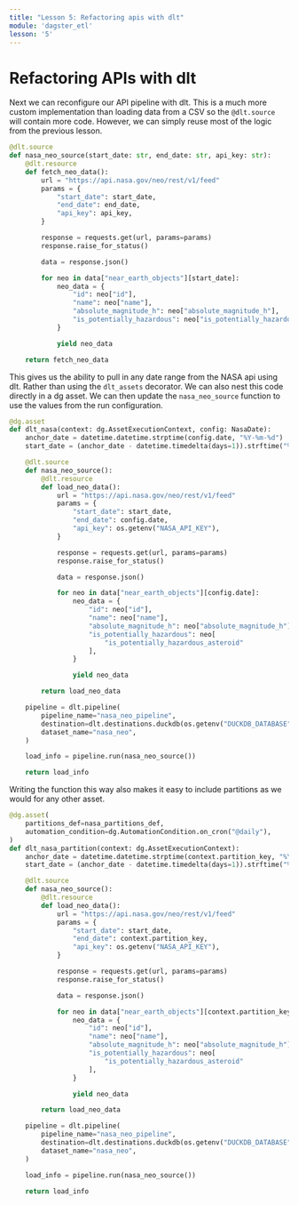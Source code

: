 ```yaml
---
title: "Lesson 5: Refactoring apis with dlt"
module: 'dagster_etl'
lesson: '5'
---
```


# Refactoring APIs with dlt

Next we can reconfigure our API pipeline with dlt. This is a much more custom implementation than loading data from a CSV so the `@dlt.source` will contain more code. However, we can simply reuse most of the logic from the previous lesson.

```python
@dlt.source
def nasa_neo_source(start_date: str, end_date: str, api_key: str):
    @dlt.resource
    def fetch_neo_data():
        url = "https://api.nasa.gov/neo/rest/v1/feed"
        params = {
            "start_date": start_date,
            "end_date": end_date,
            "api_key": api_key,
        }

        response = requests.get(url, params=params)
        response.raise_for_status()

        data = response.json()

        for neo in data["near_earth_objects"][start_date]:
            neo_data = {
                "id": neo["id"],
                "name": neo["name"],
                "absolute_magnitude_h": neo["absolute_magnitude_h"],
                "is_potentially_hazardous": neo["is_potentially_hazardous_asteroid"],
            }

            yield neo_data

    return fetch_neo_data
```

This gives us the ability to pull in any date range from the NASA api using dlt. Rather than using the `dlt_assets` decorator. We can also nest this code directly in a dg asset. We can then update the `nasa_neo_source` function to use the values from the run configuration.

```python
@dg.asset
def dlt_nasa(context: dg.AssetExecutionContext, config: NasaDate):
    anchor_date = datetime.datetime.strptime(config.date, "%Y-%m-%d")
    start_date = (anchor_date - datetime.timedelta(days=1)).strftime("%Y-%m-%d")

    @dlt.source
    def nasa_neo_source():
        @dlt.resource
        def load_neo_data():
            url = "https://api.nasa.gov/neo/rest/v1/feed"
            params = {
                "start_date": start_date,
                "end_date": config.date,
                "api_key": os.getenv("NASA_API_KEY"),
            }

            response = requests.get(url, params=params)
            response.raise_for_status()

            data = response.json()

            for neo in data["near_earth_objects"][config.date]:
                neo_data = {
                    "id": neo["id"],
                    "name": neo["name"],
                    "absolute_magnitude_h": neo["absolute_magnitude_h"],
                    "is_potentially_hazardous": neo[
                        "is_potentially_hazardous_asteroid"
                    ],
                }

                yield neo_data

        return load_neo_data

    pipeline = dlt.pipeline(
        pipeline_name="nasa_neo_pipeline",
        destination=dlt.destinations.duckdb(os.getenv("DUCKDB_DATABASE")),
        dataset_name="nasa_neo",
    )

    load_info = pipeline.run(nasa_neo_source())

    return load_info
```

Writing the function this way also makes it easy to include partitions as we would for any other asset.

```python
@dg.asset(
    partitions_def=nasa_partitions_def,
    automation_condition=dg.AutomationCondition.on_cron("@daily"),
)
def dlt_nasa_partition(context: dg.AssetExecutionContext):
    anchor_date = datetime.datetime.strptime(context.partition_key, "%Y-%m-%d")
    start_date = (anchor_date - datetime.timedelta(days=1)).strftime("%Y-%m-%d")

    @dlt.source
    def nasa_neo_source():
        @dlt.resource
        def load_neo_data():
            url = "https://api.nasa.gov/neo/rest/v1/feed"
            params = {
                "start_date": start_date,
                "end_date": context.partition_key,
                "api_key": os.getenv("NASA_API_KEY"),
            }

            response = requests.get(url, params=params)
            response.raise_for_status()

            data = response.json()

            for neo in data["near_earth_objects"][context.partition_key]:
                neo_data = {
                    "id": neo["id"],
                    "name": neo["name"],
                    "absolute_magnitude_h": neo["absolute_magnitude_h"],
                    "is_potentially_hazardous": neo[
                        "is_potentially_hazardous_asteroid"
                    ],
                }

                yield neo_data

        return load_neo_data

    pipeline = dlt.pipeline(
        pipeline_name="nasa_neo_pipeline",
        destination=dlt.destinations.duckdb(os.getenv("DUCKDB_DATABASE")),
        dataset_name="nasa_neo",
    )

    load_info = pipeline.run(nasa_neo_source())

    return load_info
```

